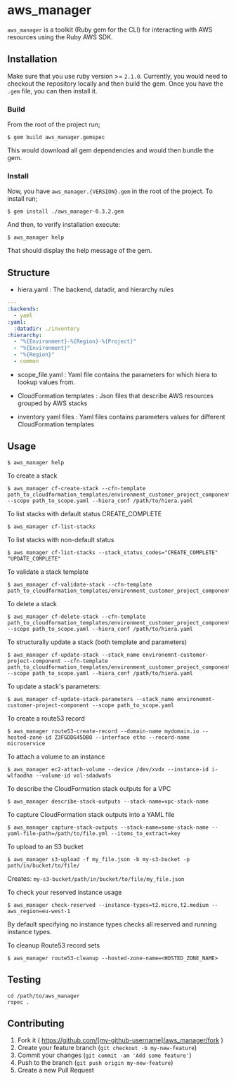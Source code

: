 # aws_manager

`aws_manager` is a toolkit (Ruby gem for the CLI) for interacting with AWS resources using the Ruby AWS SDK.

## Installation

Make sure that you use ruby version >= `2.1.0`. Currently, you would need to checkout the repository locally and then build the gem. Once you have the `.gem` file, you can then install it.

### Build

From the root of the project run;
```shell
$ gem build aws_manager.gemspec
```

This would download all gem dependencies and would then bundle the gem.

### Install

Now, you have `aws_manager.{VERSION}.gem` in the root of the project. To install run;

```shell
$ gem install ./aws_manager-0.3.2.gem
```

And then, to verify installation execute:

```shell
$ aws_manager help
```

That should display the help message of the gem.

## Structure
* hiera.yaml : The backend, datadir, and hierarchy rules

```yaml
---
:backends:
  - yaml
:yaml:
  :datadir: ./inventory
:hierarchy:
  - "%{Environment}-%{Region}-%{Project}"
  - "%{Environment}"
  - "%{Region}"
  - common

```
* scope_file.yaml : Yaml file contains the parameters for which hiera to lookup values from.

* CloudFormation templates : Json files that describe AWS resources grouped by AWS stacks
* inventory yaml files : Yaml files contains parameters values for different CloudFormation templates

## Usage
```shell
$ aws_manager help
```

To create a stack
```
$ aws_manager cf-create-stack --cfn-template path_to_cloudformation_templates/environment_customer_project_component.json --scope path_to_scope.yaml --hiera_conf /path/to/hiera.yaml
```

To list stacks with default status CREATE_COMPLETE
```shell
$ aws_manager cf-list-stacks
```

To list stacks with non-default status
```shell
$ aws_manager cf-list-stacks --stack_status_codes="CREATE_COMPLETE" "UPDATE_COMPLETE"
```

To validate a stack template
```shell
$ aws_manager cf-validate-stack --cfn-template path_to_cloudformation_templates/environment_customer_project_component.json
```

To delete a stack
```shell
$ aws_manager cf-delete-stack --cfn-template path_to_cloudformation_templates/environment_customer_project_component.json --scope path_to_scope.yaml --hiera_conf /path/to/hiera.yaml
```

To structurally update a stack (both template and parameters)
```shell
$ aws_manager cf-update-stack --stack_name environemnt-customer-project-component --cfn-template path_to_cloudformation_templates/environment_customer_project_component.json --scope path_to_scope.yaml --hiera_conf /path/to/hiera.yaml
```

To update a stack's parameters:
```shell
$ aws_manager cf-update-stack-parameters --stack_name environemnt-customer-project-component --scope path_to_scope.yaml
```

To create a route53 record
```shell
$ aws_manager route53-create-record --domain-name mydomain.io --hosted-zone-id Z3FGDDG45DBO --interface etho --record-name microservice
```

To attach a volume to an instance
```shell
$ aws_manager ec2-attach-volume --device /dev/xvdx --instance-id i-wlfaodha --volume-id vol-sdadwafs
```
To describe the CloudFormation stack outputs for a VPC
```shell
$ aws_manager describe-stack-outputs --stack-name=vpc-stack-name
```

To capture CloudFormation stack outputs into a YAML file
```shell
$ aws_manager capture-stack-outputs --stack-name=some-stack-name --yaml-file-path=/path/to/file.yml --items_to_extract=key
```

To upload to an S3 bucket
```shell
$ aws_manager s3-upload -f my_file.json -b my-s3-bucket -p path/in/bucket/to/file/
```
Creates: `my-s3-bucket/path/in/bucket/to/file/my_file.json`

To check your reserved instance usage
```shell
$ aws_manager check-reserved --instance-types=t2.micro,t2.medium --aws_region=eu-west-1
```
By default specifying no instance types checks all reserved and running instance types.

To cleanup Route53 record sets
```shell
$ aws_manager route53-cleanup --hosted-zone-name=<HOSTED_ZONE_NAME>
```

## Testing
```shell
cd /path/to/aws_manager
rspec .
```

## Contributing

1. Fork it ( https://github.com/[my-github-username]/aws_manager/fork )
2. Create your feature branch (`git checkout -b my-new-feature`)
3. Commit your changes (`git commit -am 'Add some feature'`)
4. Push to the branch (`git push origin my-new-feature`)
5. Create a new Pull Request
